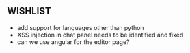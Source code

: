 WISHLIST
--------

* add support for languages other than python
* XSS injection in chat panel needs to be identified and fixed
* can we use angular for the editor page?
